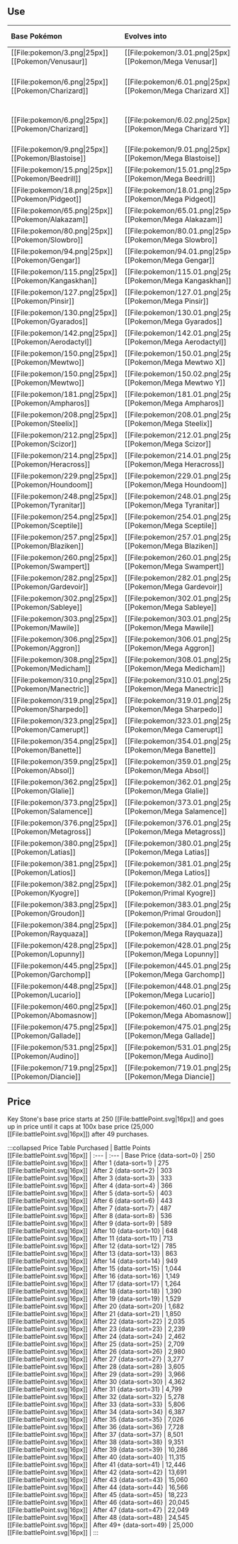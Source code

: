 ## Use
Base Pokémon |Evolves into |Available in
:---|:---|:---
[[File:pokemon/3.png\|25px]] [[Pokemon/Venusaur]]  | [[File:pokemon/3.01.png\|25px]] [[Pokemon/Mega Venusar]] |Kalos onward
[[File:pokemon/6.png\|25px]] [[Pokemon/Charizard]]  | [[File:pokemon/6.01.png\|25px]] [[Pokemon/Mega Charizard X]] |Kalos onward during the day
[[File:pokemon/6.png\|25px]] [[Pokemon/Charizard]]  | [[File:pokemon/6.02.png\|25px]] [[Pokemon/Mega Charizard Y]] |Kalos onward during the night
[[File:pokemon/9.png\|25px]] [[Pokemon/Blastoise]]  | [[File:pokemon/9.01.png\|25px]] [[Pokemon/Mega Blastoise]] |Kalos onward
[[File:pokemon/15.png\|25px]] [[Pokemon/Beedrill]]  | [[File:pokemon/15.01.png\|25px]] [[Pokemon/Mega Beedrill]] |Kalos onward
[[File:pokemon/18.png\|25px]] [[Pokemon/Pidgeot]]  | [[File:pokemon/18.01.png\|25px]] [[Pokemon/Mega Pidgeot]] |Kalos onward
[[File:pokemon/65.png\|25px]] [[Pokemon/Alakazam]]  | [[File:pokemon/65.01.png\|25px]] [[Pokemon/Mega Alakazam]] |Kalos onward
[[File:pokemon/80.png\|25px]] [[Pokemon/Slowbro]]  | [[File:pokemon/80.01.png\|25px]] [[Pokemon/Mega Slowbro]] |Kalos onward
[[File:pokemon/94.png\|25px]] [[Pokemon/Gengar]]  | [[File:pokemon/94.01.png\|25px]] [[Pokemon/Mega Gengar]] |Kalos onward
[[File:pokemon/115.png\|25px]] [[Pokemon/Kangaskhan]]  | [[File:pokemon/115.01.png\|25px]] [[Pokemon/Mega Kangaskhan]] |Kalos onward
[[File:pokemon/127.png\|25px]] [[Pokemon/Pinsir]]  | [[File:pokemon/127.01.png\|25px]] [[Pokemon/Mega Pinsir]] |Kalos onward
[[File:pokemon/130.png\|25px]] [[Pokemon/Gyarados]]  | [[File:pokemon/130.01.png\|25px]] [[Pokemon/Mega Gyarados]] |Kalos onward
[[File:pokemon/142.png\|25px]] [[Pokemon/Aerodactyl]]  | [[File:pokemon/142.01.png\|25px]] [[Pokemon/Mega Aerodactyl]] |Kalos onward
[[File:pokemon/150.png\|25px]] [[Pokemon/Mewtwo]]  | [[File:pokemon/150.01.png\|25px]] [[Pokemon/Mega Mewtwo X]] |Kalos onward
[[File:pokemon/150.png\|25px]] [[Pokemon/Mewtwo]]  | [[File:pokemon/150.02.png\|25px]] [[Pokemon/Mega Mewtwo Y]] |Kalos onward
[[File:pokemon/181.png\|25px]] [[Pokemon/Ampharos]]  | [[File:pokemon/181.01.png\|25px]] [[Pokemon/Mega Ampharos]] |Kalos onward
[[File:pokemon/208.png\|25px]] [[Pokemon/Steelix]]  | [[File:pokemon/208.01.png\|25px]] [[Pokemon/Mega Steelix]] |Kalos onward
[[File:pokemon/212.png\|25px]] [[Pokemon/Scizor]]  | [[File:pokemon/212.01.png\|25px]] [[Pokemon/Mega Scizor]] |Kalos onward
[[File:pokemon/214.png\|25px]] [[Pokemon/Heracross]]  | [[File:pokemon/214.01.png\|25px]] [[Pokemon/Mega Heracross]] |Kalos onward
[[File:pokemon/229.png\|25px]] [[Pokemon/Houndoom]]  | [[File:pokemon/229.01.png\|25px]] [[Pokemon/Mega Houndoom]] |Kalos onward
[[File:pokemon/248.png\|25px]] [[Pokemon/Tyranitar]]  | [[File:pokemon/248.01.png\|25px]] [[Pokemon/Mega Tyranitar]] |Kalos onward
[[File:pokemon/254.png\|25px]] [[Pokemon/Sceptile]]  | [[File:pokemon/254.01.png\|25px]] [[Pokemon/Mega Sceptile]] |Kalos onward
[[File:pokemon/257.png\|25px]] [[Pokemon/Blaziken]]  | [[File:pokemon/257.01.png\|25px]] [[Pokemon/Mega Blaziken]] |Kalos onward
[[File:pokemon/260.png\|25px]] [[Pokemon/Swampert]]  | [[File:pokemon/260.01.png\|25px]] [[Pokemon/Mega Swampert]] |Kalos onward
[[File:pokemon/282.png\|25px]] [[Pokemon/Gardevoir]]  | [[File:pokemon/282.01.png\|25px]] [[Pokemon/Mega Gardevoir]] |Kalos onward
[[File:pokemon/302.png\|25px]] [[Pokemon/Sableye]]  | [[File:pokemon/302.01.png\|25px]] [[Pokemon/Mega Sableye]] |Kalos onward
[[File:pokemon/303.png\|25px]] [[Pokemon/Mawile]]  | [[File:pokemon/303.01.png\|25px]] [[Pokemon/Mega Mawile]] |Kalos onward
[[File:pokemon/306.png\|25px]] [[Pokemon/Aggron]]  | [[File:pokemon/306.01.png\|25px]] [[Pokemon/Mega Aggron]] |Kalos onward
[[File:pokemon/308.png\|25px]] [[Pokemon/Medicham]]  | [[File:pokemon/308.01.png\|25px]] [[Pokemon/Mega Medicham]] |Kalos onward
[[File:pokemon/310.png\|25px]] [[Pokemon/Manectric]]  | [[File:pokemon/310.01.png\|25px]] [[Pokemon/Mega Manectric]] |Kalos onward
[[File:pokemon/319.png\|25px]] [[Pokemon/Sharpedo]]  | [[File:pokemon/319.01.png\|25px]] [[Pokemon/Mega Sharpedo]] |Kalos onward
[[File:pokemon/323.png\|25px]] [[Pokemon/Camerupt]]  | [[File:pokemon/323.01.png\|25px]] [[Pokemon/Mega Camerupt]] |Kalos onward
[[File:pokemon/354.png\|25px]] [[Pokemon/Banette]]  | [[File:pokemon/354.01.png\|25px]] [[Pokemon/Mega Banette]] |Kalos onward
[[File:pokemon/359.png\|25px]] [[Pokemon/Absol]]  | [[File:pokemon/359.01.png\|25px]] [[Pokemon/Mega Absol]] |Kalos onward
[[File:pokemon/362.png\|25px]] [[Pokemon/Glalie]]  | [[File:pokemon/362.01.png\|25px]] [[Pokemon/Mega Glalie]] |Kalos onward
[[File:pokemon/373.png\|25px]] [[Pokemon/Salamence]]  | [[File:pokemon/373.01.png\|25px]] [[Pokemon/Mega Salamence]] |Kalos onward
[[File:pokemon/376.png\|25px]] [[Pokemon/Metagross]]  | [[File:pokemon/376.01.png\|25px]] [[Pokemon/Mega Metagross]] |Kalos onward
[[File:pokemon/380.png\|25px]] [[Pokemon/Latias]]  | [[File:pokemon/380.01.png\|25px]] [[Pokemon/Mega Latias]] |Kalos onward
[[File:pokemon/381.png\|25px]] [[Pokemon/Latios]]  | [[File:pokemon/381.01.png\|25px]] [[Pokemon/Mega Latios]] |Kalos onward
[[File:pokemon/382.png\|25px]] [[Pokemon/Kyogre]]  | [[File:pokemon/382.01.png\|25px]] [[Pokemon/Primal Kyogre]] |Kalos onward
[[File:pokemon/383.png\|25px]] [[Pokemon/Groudon]]  | [[File:pokemon/383.01.png\|25px]] [[Pokemon/Primal Groudon]] |Kalos onward
[[File:pokemon/384.png\|25px]] [[Pokemon/Rayquaza]]  | [[File:pokemon/384.01.png\|25px]] [[Pokemon/Mega Rayquaza]] |Kalos onward
[[File:pokemon/428.png\|25px]] [[Pokemon/Lopunny]]  | [[File:pokemon/428.01.png\|25px]] [[Pokemon/Mega Lopunny]] |Kalos onward
[[File:pokemon/445.png\|25px]] [[Pokemon/Garchomp]]  | [[File:pokemon/445.01.png\|25px]] [[Pokemon/Mega Garchomp]] |Kalos onward
[[File:pokemon/448.png\|25px]] [[Pokemon/Lucario]]  | [[File:pokemon/448.01.png\|25px]] [[Pokemon/Mega Lucario]] |Kalos onward
[[File:pokemon/460.png\|25px]] [[Pokemon/Abomasnow]]  | [[File:pokemon/460.01.png\|25px]] [[Pokemon/Mega Abomasnow]] |Kalos onward
[[File:pokemon/475.png\|25px]] [[Pokemon/Gallade]]  | [[File:pokemon/475.01.png\|25px]] [[Pokemon/Mega Gallade]] |Kalos onward
[[File:pokemon/531.png\|25px]] [[Pokemon/Audino]]  | [[File:pokemon/531.01.png\|25px]] [[Pokemon/Mega Audino]] |Kalos onward
[[File:pokemon/719.png\|25px]] [[Pokemon/Diancie]]  | [[File:pokemon/719.01.png\|25px]] [[Pokemon/Mega Diancie]] |Kalos onward

## Price
Key Stone's base price starts at 250 [[File:battlePoint.svg\|16px]] and goes up in price until it caps at 100x base price (25,000 [[File:battlePoint.svg\|16px]]) after 49 purchases.

:::collapsed Price Table
Purchased | Battle Points [[File:battlePoint.svg\|16px]] |
:--- | :--- |
Base Price {data-sort=0} | 250 [[File:battlePoint.svg\|16px]] |
After 1 {data-sort=1} | 275 [[File:battlePoint.svg\|16px]] |
After 2 {data-sort=2} | 303 [[File:battlePoint.svg\|16px]] |
After 3 {data-sort=3} | 333 [[File:battlePoint.svg\|16px]] |
After 4 {data-sort=4} | 366 [[File:battlePoint.svg\|16px]] |
After 5 {data-sort=5} | 403 [[File:battlePoint.svg\|16px]] |
After 6 {data-sort=6} | 443 [[File:battlePoint.svg\|16px]] |
After 7 {data-sort=7} | 487 [[File:battlePoint.svg\|16px]] |
After 8 {data-sort=8} | 536 [[File:battlePoint.svg\|16px]] |
After 9 {data-sort=9} | 589 [[File:battlePoint.svg\|16px]] |
After 10 {data-sort=10} | 648 [[File:battlePoint.svg\|16px]] |
After 11 {data-sort=11} | 713 [[File:battlePoint.svg\|16px]] |
After 12 {data-sort=12} | 785 [[File:battlePoint.svg\|16px]] |
After 13 {data-sort=13} | 863 [[File:battlePoint.svg\|16px]] |
After 14 {data-sort=14} | 949 [[File:battlePoint.svg\|16px]] |
After 15 {data-sort=15} | 1,044 [[File:battlePoint.svg\|16px]] |
After 16 {data-sort=16} | 1,149 [[File:battlePoint.svg\|16px]] |
After 17 {data-sort=17} | 1,264 [[File:battlePoint.svg\|16px]] |
After 18 {data-sort=18} | 1,390 [[File:battlePoint.svg\|16px]] |
After 19 {data-sort=19} | 1,529 [[File:battlePoint.svg\|16px]] |
After 20 {data-sort=20} | 1,682 [[File:battlePoint.svg\|16px]] |
After 21 {data-sort=21} | 1,850 [[File:battlePoint.svg\|16px]] |
After 22 {data-sort=22} | 2,035 [[File:battlePoint.svg\|16px]] |
After 23 {data-sort=23} | 2,239 [[File:battlePoint.svg\|16px]] |
After 24 {data-sort=24} | 2,462 [[File:battlePoint.svg\|16px]] |
After 25 {data-sort=25} | 2,709 [[File:battlePoint.svg\|16px]] |
After 26 {data-sort=26} | 2,980 [[File:battlePoint.svg\|16px]] |
After 27 {data-sort=27} | 3,277 [[File:battlePoint.svg\|16px]] |
After 28 {data-sort=28} | 3,605 [[File:battlePoint.svg\|16px]] |
After 29 {data-sort=29} | 3,966 [[File:battlePoint.svg\|16px]] |
After 30 {data-sort=30} | 4,362 [[File:battlePoint.svg\|16px]] |
After 31 {data-sort=31} | 4,799 [[File:battlePoint.svg\|16px]] |
After 32 {data-sort=32} | 5,278 [[File:battlePoint.svg\|16px]] |
After 33 {data-sort=33} | 5,806 [[File:battlePoint.svg\|16px]] |
After 34 {data-sort=34} | 6,387 [[File:battlePoint.svg\|16px]] |
After 35 {data-sort=35} | 7,026 [[File:battlePoint.svg\|16px]] |
After 36 {data-sort=36} | 7,728 [[File:battlePoint.svg\|16px]] |
After 37 {data-sort=37} | 8,501 [[File:battlePoint.svg\|16px]] |
After 38 {data-sort=38} | 9,351 [[File:battlePoint.svg\|16px]] |
After 39 {data-sort=39} | 10,286 [[File:battlePoint.svg\|16px]] |
After 40 {data-sort=40} | 11,315 [[File:battlePoint.svg\|16px]] |
After 41 {data-sort=41} | 12,446 [[File:battlePoint.svg\|16px]] |
After 42 {data-sort=42} | 13,691 [[File:battlePoint.svg\|16px]] |
After 43 {data-sort=43} | 15,060 [[File:battlePoint.svg\|16px]] |
After 44 {data-sort=44} | 16,566 [[File:battlePoint.svg\|16px]] |
After 45 {data-sort=45} | 18,223 [[File:battlePoint.svg\|16px]] |
After 46 {data-sort=46} | 20,045 [[File:battlePoint.svg\|16px]] |
After 47 {data-sort=47} | 22,049 [[File:battlePoint.svg\|16px]] |
After 48 {data-sort=48} | 24,545 [[File:battlePoint.svg\|16px]] |
After 49+ {data-sort=49} | 25,000 [[File:battlePoint.svg\|16px]] |
:::
